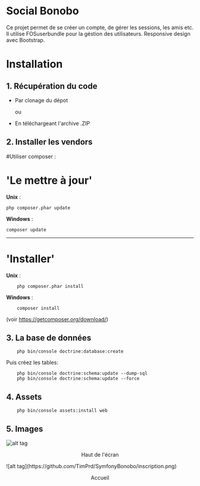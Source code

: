 # Social Bonobo
Ce projet permet de se créer un compte, de gérer les sessions, les amis etc.
Il utilise FOSuserbundle pour la géstion des utilisateurs.
Responsive design avec Bootstrap.


# Installation
## 1. Récupération du code
- Par clonage du dépot

    ou
    
- En téléchargeant l'archive .ZIP


## 2. Installer les vendors
#Utiliser composer :

# 'Le mettre à jour'


**Unix** :
```
php composer.phar update
```
**Windows** :  
```
composer update
```

--------------------------
# 'Installer'

**Unix** :
```shell
    php composer.phar install
```

**Windows** :  
```
    composer install
 ```
 (voir https://getcomposer.org/download/)

## 3. La base de données
```
    php bin/console doctrine:database:create
```
Puis créez les tables:
```
    php bin/console doctrine:schema:update --dump-sql
    php bin/console doctrine:schema:update --force
```

## 4. Assets
```
    php bin/console assets:install web
```

## 5. Images
![alt tag](https://github.com/TimPrd/SymfonyBonobo/haut.png)
<p align="center"> Haut de l'écran </p>
![alt tag](https://github.com/TimPrd/SymfonyBonobo/inscription.png)
<p align="center"> Accueil </p>
